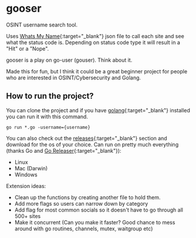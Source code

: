 # gooser

OSINT username search tool.

Uses [Whats My Name](https://github.com/WebBreacher/WhatsMyName){:target="_blank"} json file to call each site and see what the status code is. Depending on status code type it will result in a "Hit" or a "Nope". 

gooser is a play on go-user (gouser). Think about it. 

Made this for fun, but I think it could be a great beginner project for people who are interested in OSINT/Cybersecurity and Golang.

## How to run the project?

You can clone the project and if you have [golang](https://go.dev/doc/install){:target="_blank"} installed you can run it with this command.
```
go run *.go -username={username}
```

You can also check out the [releases](https://github.com/devhulk/gooser/releases){:target="_blank"} section and download for the os of your choice.
Can run on pretty much everything (thanks Go and [Go Releaser](https://goreleaser.com/quick-start/){:target="_blank"}):
- Linux
- Mac (Darwin)
- Windows

Extension ideas:
- Clean up the functions by creating another file to hold them.
- Add more flags so users can narrow down by category
- Add flag for most common socials so it doesn't have to go through all 500+ sites
- Make it concurrent (Can you make it faster? Good chance to mess around with go routines, channels, mutex, waitgroup etc)